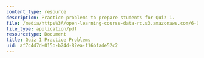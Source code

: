 ```yaml
---
content_type: resource
description: Practice problems to prepare students for Quiz 1.
file: /media/https%3A/open-learning-course-data-rc.s3.amazonaws.com/6-006-introduction-to-algorithms-spring-2008/af7c4d7d015bb24d82eaf16bfade52c2_quiz1.pdf
file_type: application/pdf
resourcetype: Document
title: Quiz 1 Practice Problems
uid: af7c4d7d-015b-b24d-82ea-f16bfade52c2
---
```

